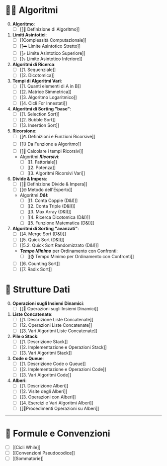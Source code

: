 # 🧑‍💻 Algoritmi
0. **Algoritmo**:
	- [ ] [[📃 Definizione di Algoritmo]]
1. **Limiti Asintotici**:
	- [ ] [[Complessità Computazionale]]
	- [ ] [[➡️ Limite Asintotico Stretto]]
	- [ ] [[⤴️ Limite Asintotico Superiore]]
	- [ ] [[⤵️ Limite Asintotico Inferiore]]
2. **Algoritmi di Ricerca**:
	- [ ] [[1. Sequenziale]]
	- [ ] [[2. Dicotomica]]
3. **Tempi di Algoritmi Vari**:
	- [ ] [[1. Quanti elementi di A in B]]
	- [ ] [[2. Matrice Simmetrica]]
	- [ ] [[3. Algoritmo Logaritmico]]
	- [ ] [[4. Cicli For Innestati]]
4. **Algoritmi di Sorting "base"**:
	- [ ] [[1. Selection Sort]]
	- [ ] [[2. Bubble Sort]]
	- [ ] [[3. Insertion Sort]]
5. **Ricorsione**:
	- [ ] [[⛏️ Definizioni e Funzioni Ricorsive]]
	- [ ] [[🔃 Da Funzione a Algoritmo]]
	- [ ] [[🔢 Calcolare i tempi Ricorsivi]]
	- Algoritmi ***Ricorsivi***:
		- [ ] [[1. Fattoriale]]
		- [ ] [[2. Potenza]]
		- [ ] [[3. Algoritmi Ricorsivi Vari]]
6. **Divide & Impera**:
	- [ ] [[📃 Definizione Divide & Impera]]
	- [ ] [[🤓 Metodo dell'Esperto]]
	- Algoritmi ***D&I***:
		- [ ] [[1. Conta Coppie (D&I)]]
		- [ ] [[2. Conta Triple (D&I)]]
		- [ ] [[3. Max Array (D&I)]]
		- [ ] [[4. Ricerca Dicotomica (D&I)]]
		- [ ] [[5. Funzione Matematica (D&I)]]
7. **Algoritmi di Sorting "avanzati"**:
	- [ ] [[4. Merge Sort (D&I)]]
	- [ ] [[5. Quick Sort (D&I)]]
	- [ ] [[5.2. Quick Sort Randomizzato (D&I)]]
	- ***Tempo Minimo*** per Ordinamento con Confronti:
		- [ ] [[⌚ Tempo Minimo per Ordinamento con Confronti]]
	- [ ] [[6. Counting Sort]]
	- [ ] [[7. Radix Sort]]

# 🔗 Strutture Dati
0. **Operazioni sugli Insiemi Dinamici**:
	- [ ] [[📐 Operazioni sugli Insiemi Dinamici]]
1. **Liste Concatenate**:
	- [ ] [[1. Descrizione Liste Concatenate]]
	- [ ] [[2. Operazioni Liste Concatenate]]
	- [ ] [[3. Vari Algoritmi Liste Concatenate]]
2. **Pile o Stack**:
	- [ ] [[1. Descrizione Stack]]
	- [ ] [[2. Implementazione e Operazioni Stack]]
	- [ ] [[3. Vari Algoritmi Stack]]
3. **Code o Queue**:
	- [ ] [[1. Descrizione Code o Queue]]
	- [ ] [[2. Implementazione e Operazioni Code]]
	- [ ] [[3. Vari Algoritmi Code]]
4. **Alberi**:
	- [ ] [[1. Descrizione Alberi]]
	- [ ] [[2. Visite degli Alberi]]
	- [ ] [[3. Operazioni con Alberi]]
	- [ ] [[4. Esercizi e Vari Algoritmi Alberi]]
	- [ ] [[🔗Procedimenti Operazioni su Alberi]]

***

# 📌 Formule e Convenzioni
- [ ] [[Cicli While]]
- [ ] [[Convenzioni Pseudocodice]]
- [ ] [[Sommatorie]]
